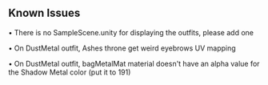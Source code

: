## Known Issues
  • There is no SampleScene.unity for displaying the outfits, please add one
  
  • On DustMetal outfit, Ashes throne get weird eyebrows UV mapping
  
  • On DustMetal outfit, bagMetalMat material doesn't have an alpha value for the Shadow Metal color (put it to 191)
